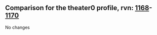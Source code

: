 ## Comparison for the theater0 profile, rvn: [1168](https://github.com/PRO100KatYT/FortniteProfileRevisions/tree/main/profiles/theater0/1168%20theater0.json)-[1170](https://github.com/PRO100KatYT/FortniteProfileRevisions/tree/main/profiles/theater0/1170%20theater0.json)

No changes
